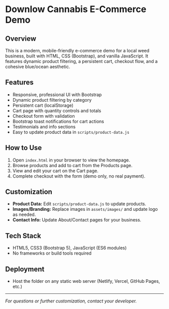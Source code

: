 # Downlow Cannabis E-Commerce Demo

## Overview
This is a modern, mobile-friendly e-commerce demo for a local weed business, built with HTML, CSS (Bootstrap), and vanilla JavaScript. It features dynamic product filtering, a persistent cart, checkout flow, and a cohesive blue/ocean aesthetic.

## Features
- Responsive, professional UI with Bootstrap
- Dynamic product filtering by category
- Persistent cart (localStorage)
- Cart page with quantity controls and totals
- Checkout form with validation
- Bootstrap toast notifications for cart actions
- Testimonials and info sections
- Easy to update product data in `scripts/product-data.js`

## How to Use
1. Open `index.html` in your browser to view the homepage.
2. Browse products and add to cart from the Products page.
3. View and edit your cart on the Cart page.
4. Complete checkout with the form (demo only, no real payment).

## Customization
- **Product Data:** Edit `scripts/product-data.js` to update products.
- **Images/Branding:** Replace images in `assets/images/` and update logo as needed.
- **Contact Info:** Update About/Contact pages for your business.

## Tech Stack
- HTML5, CSS3 (Bootstrap 5), JavaScript (ES6 modules)
- No frameworks or build tools required

## Deployment
- Host the folder on any static web server (Netlify, Vercel, GitHub Pages, etc.)

---
*For questions or further customization, contact your developer.*